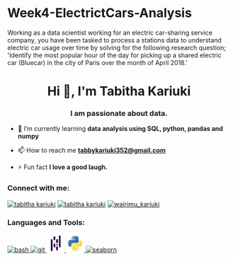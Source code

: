 # Week4-ElectrictCars-Analysis
Working as a data scientist working for an electric car-sharing service company, you have been tasked to process a stations data to understand electric car usage over time by solving for the following research question;
'Identify the most popular hour of the day for picking up a shared electric car (Bluecar) in the city of Paris over the month of April 2018.'
<h1 align="center">Hi 👋, I'm Tabitha Kariuki</h1>
<h3 align="center">I am passionate about data.</h3>

- 🌱 I’m currently learning **data analysis using SQL, python, pandas and numpy**

- 📫 How to reach me **tabbykariuki352@gmail.com**

- ⚡ Fun fact **I love a good laugh.**

<h3 align="left">Connect with me:</h3>
<p align="left">
<a href="https://linkedin.com/in/tabitha kariuki" target="blank"><img align="center" src="https://raw.githubusercontent.com/rahuldkjain/github-profile-readme-generator/master/src/images/icons/Social/linked-in-alt.svg" alt="tabitha kariuki" height="30" width="40" /></a>
<a href="https://kaggle.com/tabitha kariuki" target="blank"><img align="center" src="https://raw.githubusercontent.com/rahuldkjain/github-profile-readme-generator/master/src/images/icons/Social/kaggle.svg" alt="tabitha kariuki" height="30" width="40" /></a>
<a href="https://instagram.com/wairimu_kariuki" target="blank"><img align="center" src="https://raw.githubusercontent.com/rahuldkjain/github-profile-readme-generator/master/src/images/icons/Social/instagram.svg" alt="wairimu_kariuki" height="30" width="40" /></a>
</p>

<h3 align="left">Languages and Tools:</h3>
<p align="left"> <a href="https://www.gnu.org/software/bash/" target="_blank" rel="noreferrer"> <img src="https://www.vectorlogo.zone/logos/gnu_bash/gnu_bash-icon.svg" alt="bash" width="40" height="40"/> </a> <a href="https://git-scm.com/" target="_blank" rel="noreferrer"> <img src="https://www.vectorlogo.zone/logos/git-scm/git-scm-icon.svg" alt="git" width="40" height="40"/> </a> <a href="https://pandas.pydata.org/" target="_blank" rel="noreferrer"> <img src="https://raw.githubusercontent.com/devicons/devicon/2ae2a900d2f041da66e950e4d48052658d850630/icons/pandas/pandas-original.svg" alt="pandas" width="40" height="40"/> </a> <a href="https://www.python.org" target="_blank" rel="noreferrer"> <img src="https://raw.githubusercontent.com/devicons/devicon/master/icons/python/python-original.svg" alt="python" width="40" height="40"/> </a> <a href="https://seaborn.pydata.org/" target="_blank" rel="noreferrer"> <img src="https://seaborn.pydata.org/_images/logo-mark-lightbg.svg" alt="seaborn" width="40" height="40"/> </a> </p>
